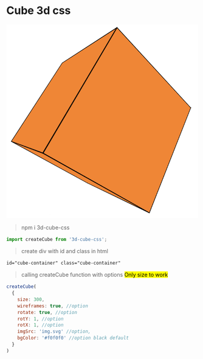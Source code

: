 # Cube 3d css

![screen cube 3d](screencube.png)

>npm i 3d-cube-css

```js
import createCube from '3d-cube-css';
```

>create div with id and class in html
```html
id="cube-container" class="cube-container"
````

>calling createCube function with options <mark>Only size to work</mark>

```js
createCube(
  {
    size: 300, 
    wireframes: true, //option
    rotate: true, //option 
    rotY: 1, //option
    rotX: 1, //option 
    imgSrc: 'img.svg' //option,
    bgColor: '#f0f0f0' //option black default
  }
)
```